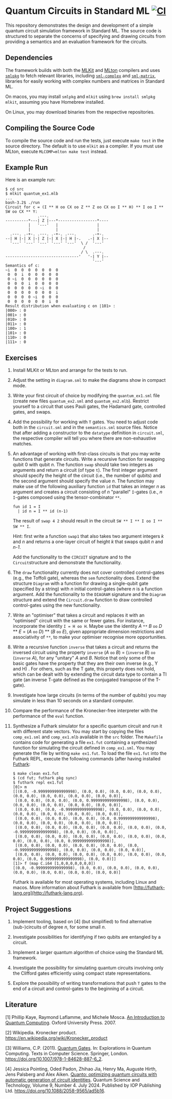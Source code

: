# Quantum Circuits in Standard ML [![CI](https://github.com/diku-dk/atpl-sml-quantum/workflows/CI/badge.svg)](https://github.com/diku-dk/atpl-sml-quantum/actions)

This repository demonstrates the design and development of a simple quantum
circuit simulation framework in Standard ML. The source code is structured to
separate the concerns of specifying and drawing circuits from providing a
semantics and an evaluation framework for the circuits.

## Dependencies

The framework builds with both the [MLKit](https://github.com/melsman/mlkit) and
[MLton](http://mlton.org/) compilers and uses
[`smlpkg`](https://github.com/diku-dk/smlpkg) to fetch relevant libraries,
including [`sml-complex`](https://github.com/diku-dk/sml-complex) and
[`sml-matrix`](https://github.com/diku-dk/sml-matrix), libraries for easily
working with complex numbers and matrices in Standard ML.

On macos, you may install `smlpkg` and `mlkit` using `brew install smlpkg
mlkit`, assuming you have Homebrew installed.

On Linux, you may download binaries from the respective repositories.

## Compiling the Source Code

To compile the source code and run the tests, just execute `make test` in the
source directory. The default is to use `mlkit` as a compiler. If you must use
MLton, execute `MLCOMP=mlton make test` instead.

## Example Run

Here is an example run:
```
$ cd src
$ mlkit quantum_ex1.mlb
...
bash-3.2$ ./run
Circuit for c = (I ** H oo CX oo Z ** Z oo CX oo I ** H) ** I oo I ** SW oo CX ** Y:
              .---.
----------*---| Z |---*-----------------*----
          |   '---'   |                 |
          |           |                 |
  .---. .-+-. .---. .-+-. .---.       .-+-.
--| H |-| X |-| Z |-| X |-| H |-.   .-| X |--
  '---' '---' '---' '---' '---'  \ /  '---'
                                  /
                                 / \  .---.
--------------------------------'   '-| Y |--
                                      '---'
Semantics of c:
~i  0  0  0  0  0  0  0
 0  0  i  0  0  0  0  0
 0 ~i  0  0  0  0  0  0
 0  0  0  i  0  0  0  0
 0  0  0  0  0 ~i  0  0
 0  0  0  0  0  0  0  i
 0  0  0  0 ~i  0  0  0
 0  0  0  0  0  0  i  0
Result distribution when evaluating c on |101> :
|000> : 0
|001> : 0
|010> : 0
|011> : 0
|100> : 1
|101> : 0
|110> : 0
|111> : 0
```

## Exercises

1. Install MLKit or MLton and arrange for the tests to run.

2. Adjust the setting in `diagram.sml` to make the diagrams show in compact
   mode.

3. Write your first circuit of choice by modifying the `quantum_ex1.sml` file
   (create new files `quantum_ex2.sml` and `quantum_ex2.mlb`). Restrict yourself
   to a circuit that uses Pauli gates, the Hadamard gate, controlled gates, and
   swaps.

4. Add the possibility for working with `T` gates. You need to adjust code both
   in the `circuit.sml` and in the `semantics.sml` source files. Notice that
   after adding a constructor to the `datatype` definition in `circuit.sml`, the
   respective compiler will tell you where there are non-exhaustive matches.

5. An advantage of working with first-class circuits is that you may write functions
   that generate circuits. Write a recursive function for swapping qubit 0 with
   qubit _n_. The function `swap` should take two integers as arguments and return
   a circuit (of type `t`). The first integer argument should specify the height
   of the circuit (i.e., the number of qubits) and the second argument should
   specify the value _n_. The function may make use of the following auxiliary
   function `id` that takes an integer _n_ as argument and creates a circuit
   consisting of _n_ "parallel" `I`-gates (i.e., _n_ `I`-gates composed using the
   tensor-combinator `**`.

   ```
   fun id 1 = I
     | id n = I ** id (n-1)
   ```

   The result of `swap 4 2` should result in the circuit `SW ** I ** I oo I **
   SW ** I`.

   Hint: first write a function `swap1` that also takes two argument integers
   _k_ and _n_ and returns a one-layer circuit of height _k_ that swaps qubit
   _n_ and _n-1_.

   Add the functionality to the `CIRCUIT` signature and to the
   `Circuit`structure and demonstrate the functionality.

6. The `draw` functionality currently does not cover controlled control-gates
   (e.g., the Toffoli gate), whereas the `sem` functionality does. Extend the
   structure `Diagram` with a function for drawing a single-qubit gate
   (specified by a string) with _n_ initial control-gates (where _n_ is a
   function argument. Add the functionality to the `DIAGRAM` signature and the
   `Diagram` structure and extend the `Circuit.draw` function to draw controlled
   control-gates using the new functionality.

7. Write an "optimiser" that takes a circuit and replaces it with an "optimised"
   circuit with the same or fewer gates. For instance, incorporate the identity
   `I = H oo H`. Maybe use the identity _A_ `**` _B_ `oo` _D_ ** _E_ = (_A_
   `oo` _D_) ** (_B_ `oo` _E_), given appropriate dimension restrictions and associativity of `**`, to
   make your optimiser recognise more opportunities.

8. Write a recursive function `inverse` that takes a circuit and returns the
   inversed circuit using the property `inverse` (_A_ `oo` _B_) = (`inverse`
   _B_) `oo` (`inverse` _A_), for any "unitary" _A_ and _B_. Notice that only
   some of the basic gates have the property that they are their own inverse
   (e.g., Y and H) . For others, such as the T gate, this property does not
   hold, which can be dealt with by extending the circuit data type to contain a
   TI gate (an inverse T-gate defined as the conjugated transpose of the T-gate).

9. Investigate how large circuits (in terms of the number of qubits) you may
   simulate in less than 10 seconds on a standard computer.

10. Compare the performance of the Kronecker-free interpreter with the
    performance of the `eval` function.

11. Synthesize a Futhark simulator for a specific quantum circuit and run it
    with different state vectors. You may start by copying the files
    `comp_ex1.sml` and `comp_ex1.mlb` available in the `src` folder. The
    `Makefile` contains code for generating a file `ex1.fut` containing a
    synthesized function for simulating the circuit defined in
    `comp_ex1.sml`. You may generate the file by writing `make ex1.fut`. To load
    the file `ex1.fut` into the Futhark REPL, execute the following commands
    (after having installed [Futhark](http://futhark-lang.org):

	```
	$ make clean ex1.fut
	$ (cd fut; futhark pkg sync)
	$ futhark repl ex1.fut
	[0]> m
	[[(0.0, -0.9999999999999998), (0.0, 0.0), (0.0, 0.0), (0.0, 0.0), (0.0, 0.0), (0.0, 0.0), (0.0, 0.0), (0.0, 0.0)],
	 [(0.0, 0.0), (0.0, 0.0), (0.0, 0.9999999999999998), (0.0, 0.0), (0.0, 0.0), (0.0, 0.0), (0.0, 0.0), (0.0, 0.0)],
	 [(0.0, 0.0), (0.0, -0.9999999999999998), (0.0, 0.0), (0.0, 0.0), (0.0, 0.0), (0.0, 0.0), (0.0, 0.0), (0.0, 0.0)],
	 [(0.0, 0.0), (0.0, 0.0), (0.0, 0.0), (0.0, 0.9999999999999998), (0.0, 0.0), (0.0, 0.0), (0.0, 0.0), (0.0, 0.0)],
	 [(0.0, 0.0), (0.0, 0.0), (0.0, 0.0), (0.0, 0.0), (0.0, 0.0), (0.0, -0.9999999999999998), (0.0, 0.0), (0.0, 0.0)],
	 [(0.0, 0.0), (0.0, 0.0), (0.0, 0.0), (0.0, 0.0), (0.0, 0.0), (0.0, 0.0), (0.0, 0.0), (0.0, 0.9999999999999998)],
	 [(0.0, 0.0), (0.0, 0.0), (0.0, 0.0), (0.0, 0.0), (0.0, -0.9999999999999998), (0.0, 0.0), (0.0, 0.0), (0.0, 0.0)],
	 [(0.0, 0.0), (0.0, 0.0), (0.0, 0.0), (0.0, 0.0), (0.0, 0.0), (0.0, 0.0), (0.0, 0.9999999999999998), (0.0, 0.0)]]
	[1]> f (map C.i64 [1,0,0,0,0,0,0,0])
	[(0.0, -0.9999999999999998), (0.0, 0.0), (0.0, 0.0), (0.0, 0.0), (0.0, 0.0), (0.0, 0.0), (0.0, 0.0), (0.0, 0.0)]
    ```
	Futhark is available for most
    operating systems, including Linux and macos. More information about Futhark
    is available from [http://futhark-lang.org](http://futhark-lang.org).

## Project Suggestions

1. Implement tooling, based on [4] (but simplified) to find alternative
   (sub-)circuits of degree _n_, for some small _n_.

2. Investigate possibilities for identifying if two qubits are entangled by a
   circuit.

3. Implement a larger quantum algorithm of choice using the Standard ML
   framework.

4. Investigate the possibility for simulating quantum circuits involving only
   the Clifford gates efficiently using compact state representations.

5. Explore the possibility of writing transformations that push `T` gates to the
   end of a circuit and control-gates to the beginning of a circuit.

## Literature

[1] Phillip Kaye, Raymond Laflamme, and Michele Mosca. [An Introduction to
Quantum Computing](https://batistalab.com/classes/v572/Mosca.pdf). Oxford
University Press. 2007.

[2] Wikipedia. Kronecker product. https://en.wikipedia.org/wiki/Kronecker_product

[3] Williams, C.P. (2011). [Quantum
Gates](https://iontrap.umd.edu/wp-content/uploads/2016/01/Quantum-Gates-c2.pdf). In:
Explorations in Quantum Computing. Texts in Computer Science. Springer,
London. https://doi.org/10.1007/978-1-84628-887-6_2.

[4] Jessica Pointing, Oded Padon, Zhihao Jia, Henry Ma, Auguste Hirth, Jens
Palsberg and Alex Aiken. [Quanto: optimizing quantum circuits with automatic
generation of circuit
identities](https://iopscience.iop.org/article/10.1088/2058-9565/ad5b16/pdf). Quantum
Science and Technology, Volume 9, Number 4. July 2024. Published by IOP
Publishing Ltd. https://doi.org/10.1088/2058-9565/ad5b16.
